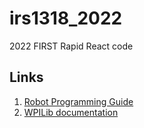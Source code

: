 # irs1318_2022

2022 FIRST Rapid React code

## Links
1. [Robot Programming Guide](/Robot%20Programming%20Guide.md)
2. [WPILib documentation](https://docs.wpilib.org)
